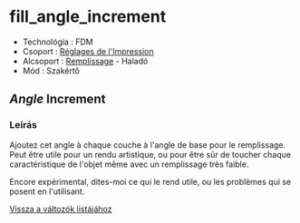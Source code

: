 # fill\_angle\_increment

* Technológia : FDM
* Csoport : [Réglages de l'Impression](../print_settings/print_settings.md)
* Alcsoport : [Remplissage](../print_settings/print_settings.md#remplissage) - Haladó
* Mód : Szakértő

## _Angle_ Increment

### Leírás

Ajoutez cet angle à chaque couche à l'angle de base pour le remplissage. Peut être utile pour un rendu artistique, ou pour être sûr de toucher chaque caractéristique de l'objet même avec un remplissage très faible.

Encore expérimental, dites-moi ce qui le rend utile, ou les problèmes qui se posent en l'utilisant.

[Vissza a változók listájához](variable_list.md)

